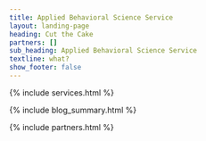 ```yaml
---
title: Applied Behavioral Science Service
layout: landing-page
heading: Cut the Cake
partners: []
sub_heading: Applied Behavioral Science Service
textline: what?
show_footer: false
---
```


{% include services.html %}

{% include blog_summary.html %}

{% include partners.html %}
